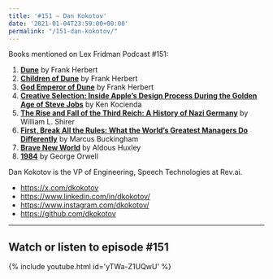 ```yaml
---
title: '#151 – Dan Kokotov'
date: '2021-01-04T23:59:00+00:00'
permalink: "/151-dan-kokotov/"
---
```


Books mentioned on Lex Fridman Podcast #151:

1. <b><a href="https://amzn.to/3HdzTC5" target="_blank" rel="sponsored noopener noreferrer">Dune</a></b> by Frank Herbert
2. <b><a href="https://amzn.to/3iKo6AX" target="_blank" rel="sponsored noopener noreferrer">Children of Dune</a></b> by Frank Herbert
3. <b><a href="https://amzn.to/3VVWCGH" target="_blank" rel="sponsored noopener noreferrer">God Emperor of Dune</a></b> by Frank Herbert
4. <b><a href="https://amzn.to/3h3ErjC" target="_blank" rel="sponsored noopener noreferrer">Creative Selection: Inside Apple’s Design Process During the Golden Age of Steve Jobs</a></b> by Ken Kocienda
5. <b><a href="https://amzn.to/3h9yphx" target="_blank" rel="sponsored noopener noreferrer">The Rise and Fall of the Third Reich: A History of Nazi Germany</a></b> by William L. Shirer
6. <b><a href="https://amzn.to/3Hcy6Nz" target="_blank" rel="sponsored noopener noreferrer">First, Break All the Rules: What the World’s Greatest Managers Do Differently</a></b> by Marcus Buckingham
7. <b><a href="https://amzn.to/3iBYTbH" target="_blank" rel="sponsored noopener noreferrer">Brave New World</a></b> by Aldous Huxley
8. <b><a href="https://amzn.to/3Fz7W6c" target="_blank" rel="sponsored noopener noreferrer">1984</a></b> by George Orwell

<!--more-->

Dan Kokotov is the VP of Engineering, Speech Technologies at Rev.ai.

- <a href="https://x.com/dkokotov" target="_blank">https://x.com/dkokotov</a>
- <a href="https://www.linkedin.com/in/dkokotov/" target="_blank">https://www.linkedin.com/in/dkokotov/</a>
- <a href="https://www.instagram.com/dkokotov/" target="_blank">https://www.instagram.com/dkokotov/</a>
- <a href="https://github.com/dkokotov" target="_blank">https://github.com/dkokotov</a>

- - - - - -

## Watch or listen to episode #151

{% include youtube.html id='yTWa-Z1UQwU' %}